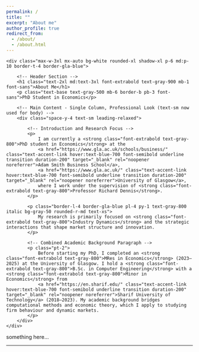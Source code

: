 ```yaml
---
permalink: /
title: ""
excerpt: "About me"
author_profile: true
redirect_from: 
  - /about/
  - /about.html
---
```


<html lang="en">
<head>
    <meta charset="UTF-8">
    <!-- <meta name="viewport" content="width=device-width, initial-scale=1.0"> -->
    <title>About Me - Sadra Heydari</title>
    <!-- Load Tailwind CSS -->
    <script src="https://cdn.tailwindcss.com"></script>
    <script>
        tailwind.config = {
            theme: {
                extend: {
                    fontFamily: {
                        // Using a slightly more academic-looking serif font for the body text
                        sans: ['Inter', 'sans-serif'],
                        serif: ['Georgia', 'Times New Roman', 'serif'],
                    },
                    colors: {
                        'gla-blue': '#1e3a8a', /* University of Glasgow Primary Blue */
                        'primary-text': '#1f2937', /* Dark Gray for main text */
                        'accent-link': '#3b82f6', /* Blue for links */
                    }
                }
            }
        }
    </script>
</head>
<body class="white min-h-screen p-4 sm:p-8 pb-16 font-serif text-primary-text">

    <div class="max-w-3xl mx-auto bg-white rounded-xl shadow-xl p-6 md:p-10 border-t-4 border-gla-blue">
        
        <!-- Header Section -->
        <h1 class="text-2xl md:text-3xl font-extrabold text-gray-900 mb-1 font-sans">About Me</h1>
        <p class="text-base text-gray-500 mb-6 border-b pb-3 font-sans">PhD Student in Economics</p>
        
        <!-- Main Content - Single Column, Professional Look (text-sm now used for body) -->
        <div class="space-y-4 text-sm leading-relaxed">

            <!-- Introduction and Research Focus -->
            <p>
                I am currently a <strong class="font-extrabold text-gray-800">PhD student in Economics</strong> at the 
                <a href="https://www.gla.ac.uk/schools/business/" class="text-accent-link hover:text-blue-700 font-semibold underline transition duration-200" target="_blank" rel="noopener noreferrer">Adam Smith Business School</a>, 
                <a href="https://www.gla.ac.uk/" class="text-accent-link hover:text-blue-700 font-semibold underline transition duration-200" target="_blank" rel="noopener noreferrer">University of Glasgow</a>, 
                where I work under the supervision of <strong class="font-extrabold text-gray-800">Professor Richard Dennis</strong>.
            </p>

            <p class="border-l-4 border-gla-blue pl-4 py-1 text-gray-800 italic bg-gray-50 rounded-r-md text-xs">
                My research is primarily focused on <strong class="font-extrabold text-gray-800">Industry Dynamics</strong> and the strategic interactions that shape market structure and innovation.
            </p>

            <!-- Combined Academic Background Paragraph -->
            <p class="pt-2">
                Before starting my PhD, I completed an <strong class="font-extrabold text-gray-800">MRes in Economics</strong> (2023–2025) at the University of Glasgow. I hold a <strong class="font-extrabold text-gray-800">B.Sc. in Computer Engineering</strong> with a <strong class="font-extrabold text-gray-800">Minor in Economics</strong> from 
                <a href="https://en.sharif.edu/" class="text-accent-link hover:text-blue-700 font-semibold underline transition duration-200" target="_blank" rel="noopener noreferrer">Sharif University of Technology</a> (2018–2023). My academic background bridges computational methods and economic theory, which I apply to studying firm behaviour and dynamic markets.
            </p>
        </div>
    </div>

</body>
</html>

something here...

---
